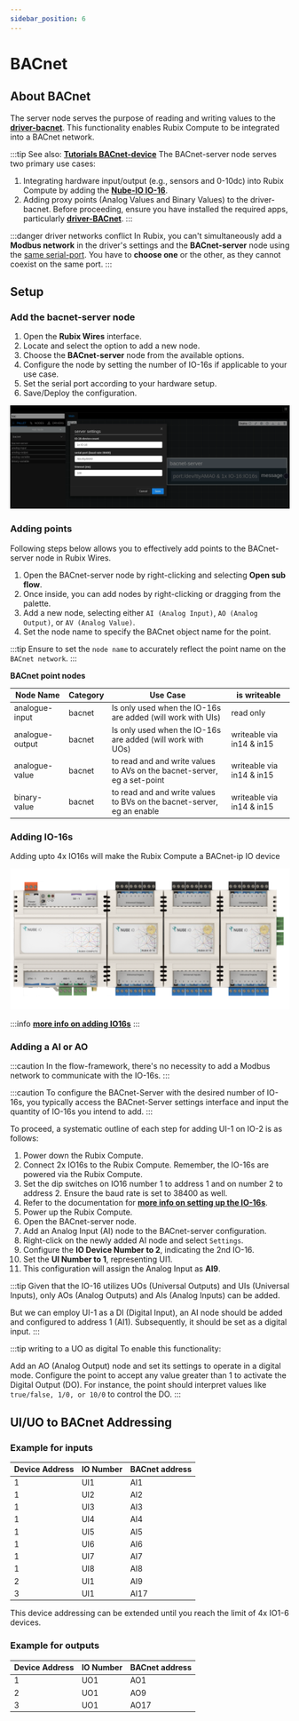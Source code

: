 ```yaml
---
sidebar_position: 6
---
```

# BACnet
## About BACnet
The server node serves the purpose of reading and writing values to the **[driver-bacnet](../setup/apps.md)**. This functionality enables Rubix Compute to be integrated into a BACnet network.

:::tip
See also: **[Tutorials BACnet-device](../../tutorials/bacnet-device.md)**
The BACnet-server node serves two primary use cases:

1. Integrating hardware input/output (e.g., sensors and 0-10dc) into Rubix Compute by adding the **[Nube-IO IO-16](../../hardware/controllers/io-controllers/IO-16/overview.md)**.
2. Adding proxy points (Analog Values and Binary Values) to the driver-bacnet.
Before proceeding, ensure you have installed the required apps, particularly **[driver-BACnet](../setup/apps.md)**.
:::

:::danger driver networks conflict
In Rubix, you can't simultaneously add a **Modbus network** in the driver's settings and the **BACnet-server** node using the <u>same serial-port</u>. You have to **choose one** or the other, as they cannot coexist on the same port.
:::

## Setup

### Add the bacnet-server node
1. Open the **Rubix Wires** interface.
2. Locate and select the option to add a new node.
3. Choose the **BACnet-server** node from the available options.
4. Configure the node by setting the number of IO-16s if applicable to your use case.
5. Set the serial port according to your hardware setup.
5. Save/Deploy the configuration.

![bacnet-server.png](img/bacnet-server.png)

### Adding points
Following steps below allows you to effectively add points to the BACnet-server node in Rubix Wires.
1. Open the BACnet-server node by right-clicking and selecting **Open sub flow**.
2. Once inside, you can add nodes by right-clicking or dragging from the palette.
3. Add a new node, selecting either `AI (Analog Input)`, `AO (Analog Output)`, or `AV (Analog Value)`.
4. Set the node name to specify the BACnet object name for the point.

:::tip
Ensure to set the `node name` to accurately reflect the point name on the `BACnet network`.
:::


**BACnet point nodes**

| Node Name       | Category | Use Case                                                                 | is writeable              | 
|-----------------|----------|--------------------------------------------------------------------------|---------------------------|
| analogue-input  | bacnet   | Is only used when the IO-16s are added (will work with UIs)              | read only                 |
| analogue-output | bacnet   | Is only used when the IO-16s are added (will work with UOs)              | writeable via in14 & in15 |
| analogue-value  | bacnet   | to read and and write values to AVs on the bacnet-server, eg a set-point | writeable via in14 & in15 |
| binary-value    | bacnet   | to read and and write values to BVs on the bacnet-server, eg an enable   | writeable via in14 & in15 |

### Adding IO-16s

Adding upto 4x IO16s will make the Rubix Compute a BACnet-ip IO device

![rc-with-io16s.png](../../hardware/controllers/supervisors/rubix-compute/img/rc-with-io16s.png)

:::info
**[more info on adding IO16s](../../hardware/controllers/supervisors/rubix-compute/user-manual#IO-16)**
:::

### Adding a AI or AO

:::caution
In the flow-framework, there's no necessity to add a Modbus network to communicate with the IO-16s.
:::

:::caution
To configure the BACnet-Server with the desired number of IO-16s, you typically access the BACnet-Server settings interface and input the quantity of IO-16s you intend to add.
:::


To proceed, a systematic outline of each step for adding UI-1 on IO-2 is as follows:

1. Power down the Rubix Compute.
2. Connect 2x IO16s to the Rubix Compute. Remember, the IO-16s are powered via the Rubix Compute.
3. Set the dip switches on IO16 number 1 to address 1 and on number 2 to address 2. Ensure the baud rate is set to 38400 as well. 
4. Refer to the documentation for **[more info on setting up the IO-16s](../../hardware/controllers/io-controllers/IO-16/parameters.md)**.
5. Power up the Rubix Compute.
6. Open the BACnet-server node.
7. Add an Analog Input (AI) node to the BACnet-server configuration.
8. Right-click on the newly added AI node and select `Settings`.
9. Configure the **IO Device Number to 2**, indicating the 2nd IO-16.
10. Set the **UI Number to 1**, representing UI1.
11. This configuration will assign the Analog Input as **AI9**.


:::tip
Given that the IO-16 utilizes UOs (Universal Outputs) and UIs (Universal Inputs), only AOs (Analog Outputs) and AIs (Analog Inputs) can be added.

But we can employ UI-1 as a DI (Digital Input), an AI node should be added and configured to address 1 (AI1). Subsequently, it should be set as a digital input.
:::

:::tip writing to a UO as digital
To enable this functionality:

Add an AO (Analog Output) node and set its settings to operate in a digital mode. Configure the point to accept any value greater than 1 to activate the Digital Output (DO). For instance, the point should interpret values like `true/false, 1/0, or 10/0` to control the DO.
:::


## UI/UO to BACnet Addressing

### Example for inputs

| Device Address | IO Number | BACnet address | 
|----------------|-----------|----------------|
| 1              | UI1       | AI1            | 
| 1              | UI2       | AI2            | 
| 1              | UI3       | AI3            | 
| 1              | UI4       | AI4            | 
| 1              | UI5       | AI5            | 
| 1              | UI6       | AI6            | 
| 1              | UI7       | AI7            | 
| 1              | UI8       | AI8            | 
| 2              | UI1       | AI9            | 
| 3              | UI1       | AI17           | 


This device addressing can be extended until you reach the limit of 4x IO1-6 devices.

### Example for outputs


| Device Address | IO Number | BACnet address | 
|----------------|-----------|----------------|
| 1              | UO1       | AO1            | 
| 2              | UO1       | AO9            | 
| 3              | UO1       | AO17           | 
